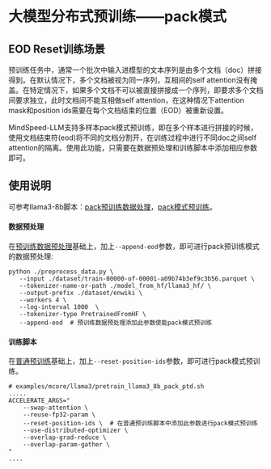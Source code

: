 # 大模型分布式预训练——pack模式

## EOD Reset训练场景

预训练任务中，通常一个批次中输入进模型的文本序列是由多个文档（doc）拼接得到。在默认情况下，多个文档被视为同一序列，互相间的self attention没有掩盖。在特定情况下，如果多个文档不可以被直接拼接成一个序列，即要求多个文档间要求独立，此时文档间不能互相做self attention，在这种情况下attention mask和position ids需要在每个文档结束的位置（EOD）被重新设置。

MindSpeed-LLM支持多样本pack模式预训练，即在多个样本进行拼接的时候，使用文档结束符(eod)将不同的文档分割开，在训练过程中进行不同doc之间self attention的隔离。使用此功能，只需要在数据预处理和训练脚本中添加相应参数即可。

## 使用说明

可参考llama3-8b脚本：[pack预训练数据处理](../../examples/mcore/llama3/data_convert_llama3_pretrain_pack.sh)，[pack模式预训练](../../examples/mcore/llama3/pretrain_llama3_8b_pack_ptd.sh)。

#### 数据预处理

在[预训练数据预处理](./pretrain_dataset.md)基础上，加上`--append-eod`参数，即可进行pack预训练模式的数据预处理:

```shell
python ./preprocess_data.py \
   --input ./dataset/train-00000-of-00001-a09b74b3ef9c3b56.parquet \
   --tokenizer-name-or-path ./model_from_hf/llama3_hf/ \
   --output-prefix ./dataset/enwiki \
   --workers 4 \
   --log-interval 1000  \
   --tokenizer-type PretrainedFromHF \
   --append-eod  # 预训练数据预处理添加此参数使能pack模式预训练
```

#### 训练脚本

在[普通预训练](./pretrain.md)基础上，加上`--reset-position-ids`参数，即可进行pack模式预训练。

```shell
# examples/mcore/llama3/pretrain_llama3_8b_pack_ptd.sh
.....
ACCELERATE_ARGS="
    --swap-attention \
    --reuse-fp32-param \
    --reset-position-ids \  # 在普通预训练脚本中添加此参数进行pack模式预训练
    --use-distributed-optimizer \
    --overlap-grad-reduce \
    --overlap-param-gather \
"
....
```